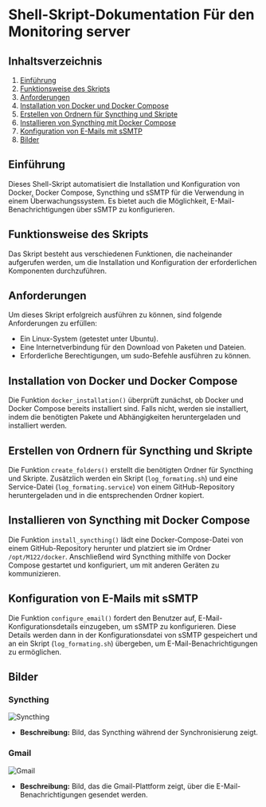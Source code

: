 # Shell-Skript-Dokumentation Für den Monitoring server

## Inhaltsverzeichnis
1. [Einführung](#einführung)
2. [Funktionsweise des Skripts](#funktionsweise-des-skripts)
3. [Anforderungen](#anforderungen)
4. [Installation von Docker und Docker Compose](#installation-von-docker-und-docker-compose)
5. [Erstellen von Ordnern für Syncthing und Skripte](#erstellen-von-ordnern-für-syncthing-und-skripte)
6. [Installieren von Syncthing mit Docker Compose](#installieren-von-syncthing-mit-docker-compose)
7. [Konfiguration von E-Mails mit sSMTP](#konfiguration-von-e-mails-mit-ssmtp)
8. [Bilder](#bilder)

## Einführung
Dieses Shell-Skript automatisiert die Installation und Konfiguration von Docker, Docker Compose, Syncthing und sSMTP für die Verwendung in einem Überwachungssystem. Es bietet auch die Möglichkeit, E-Mail-Benachrichtigungen über sSMTP zu konfigurieren.

## Funktionsweise des Skripts
Das Skript besteht aus verschiedenen Funktionen, die nacheinander aufgerufen werden, um die Installation und Konfiguration der erforderlichen Komponenten durchzuführen.

## Anforderungen
Um dieses Skript erfolgreich ausführen zu können, sind folgende Anforderungen zu erfüllen:
- Ein Linux-System (getestet unter Ubuntu).
- Eine Internetverbindung für den Download von Paketen und Dateien.
- Erforderliche Berechtigungen, um sudo-Befehle ausführen zu können.

## Installation von Docker und Docker Compose
Die Funktion `docker_installation()` überprüft zunächst, ob Docker und Docker Compose bereits installiert sind. Falls nicht, werden sie installiert, indem die benötigten Pakete und Abhängigkeiten heruntergeladen und installiert werden.

## Erstellen von Ordnern für Syncthing und Skripte
Die Funktion `create_folders()` erstellt die benötigten Ordner für Syncthing und Skripte. Zusätzlich werden ein Skript (`log_formating.sh`) und eine Service-Datei (`log_formating.service`) von einem GitHub-Repository heruntergeladen und in die entsprechenden Ordner kopiert.

## Installieren von Syncthing mit Docker Compose
Die Funktion `install_syncthing()` lädt eine Docker-Compose-Datei von einem GitHub-Repository herunter und platziert sie im Ordner `/opt/M122/docker`. Anschließend wird Syncthing mithilfe von Docker Compose gestartet und konfiguriert, um mit anderen Geräten zu kommunizieren.

## Konfiguration von E-Mails mit sSMTP
Die Funktion `configure_email()` fordert den Benutzer auf, E-Mail-Konfigurationsdetails einzugeben, um sSMTP zu konfigurieren. Diese Details werden dann in der Konfigurationsdatei von sSMTP gespeichert und an ein Skript (`log_formating.sh`) übergeben, um E-Mail-Benachrichtigungen zu ermöglichen.

## Bilder
### Syncthing
![Syncthing](https://upload.wikimedia.org/wikipedia/commons/thumb/a/a2/SyncthingLogoHorizontal.svg/2560px-SyncthingLogoHorizontal.svg.png)
- **Beschreibung:** Bild, das Syncthing während der Synchronisierung zeigt.

### Gmail
![Gmail](https://1000logos.net/wp-content/uploads/2021/05/Gmail-logo.png)
- **Beschreibung:** Bild, das die Gmail-Plattform zeigt, über die E-Mail-Benachrichtigungen gesendet werden.

